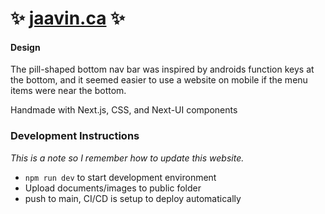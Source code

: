 # ✨ [jaavin.ca](https://jaavin.ca/) ✨


#### Design
The pill-shaped bottom nav bar was inspired by androids function keys at the bottom, and it seemed easier to use a website on mobile if the menu items were near the bottom.


Handmade with Next.js, CSS, and Next-UI components



### Development Instructions
*This is a note so I remember how to update this website.*
- `npm run dev` to start development environment 
- Upload documents/images to public folder
- push to main, CI/CD is setup to deploy automatically
